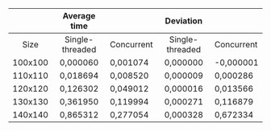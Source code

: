 |         |  Average time   |            |    Deviation     |            |
|:-------:|:---------------:|------------|:----------------:|------------|
|  Size   | Single-threaded | Concurrent | Single-threaded  | Concurrent |
| 100x100 |    0,000060     |  0,001074  |     0,000000     |  -0,000001 |
| 110x110 |    0,018694     |  0,008520  |     0,000009     |  0,000286  |
| 120x120 |    0,126302     |  0,049012  |     0,000016     |  0,013566  |
| 130x130 |    0,361950     |  0,119994  |     0,000271     |  0,116879  |
| 140x140 |    0,865312     |  0,277054  |     0,000328     |  0,672334  |